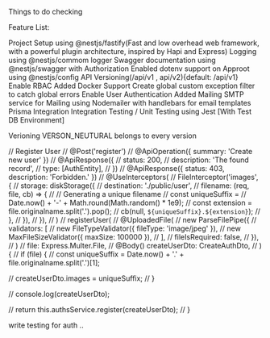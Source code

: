 Things to do
checking

Feature List:

Project Setup using @nestjs/fastify(Fast and low overhead web framework, with a powerful plugin architecture, inspired by Hapi and Express)
Logging using @nestjs/commom logger
Swagger documentation using @nestjs/swagger with Authorization
Enabled dotenv support on Approot using @nestjs/config
API Versioning(/api/v1 , api/v2){default: /api/v1}
Enable RBAC
Added Docker Support
Create global custom exception filter to catch global errors
Enable User Authentication
Added Mailing SMTP service for Mailing using Nodemailer with handlebars for email templates
Prisma Integration
Integration Testing / Unit Testing using Jest [With Test DB Environment]


Verioning
VERSON_NEUTURAL belongs to every version








  // Register User
  // @Post('register')
  // @ApiOperation({ summary: 'Create new user' })
  // @ApiResponse({
  //   status: 200,
  //   description: 'The found record',
  //   type: [AuthEntity],
  // })
  // @ApiResponse({ status: 403, description: 'Forbidden.' })
  // @UseInterceptors(
  //   FileInterceptor('images', {
  //     storage: diskStorage({
  //       destination: './public/user',
  //       filename: (req, file, cb) => {
  //         // Generating a unique filename
  //         const uniqueSuffix =
  //           Date.now() + '-' + Math.round(Math.random() * 1e9);
  //         const extension = file.originalname.split('.').pop();
  //         cb(null, `${uniqueSuffix}.${extension}`);
  //       },
  //     }),
  //   }),
  // )
  // registerUser(
  //   @UploadedFile(
  //     new ParseFilePipe({
  //       validators: [
  //         new FileTypeValidator({ fileType: 'image/jpeg' }),
  //         new MaxFileSizeValidator({ maxSize: 100000 }),
  //       ],
  //       fileIsRequired: false,
  //     }),
  //   )
  //   file: Express.Multer.File,
  //   @Body() createUserDto: CreateAuthDto,
  // ) {
  //   if (file) {
  //     const uniqueSuffix = Date.now() + '.' + file.originalname.split('.')[1];

  //     createUserDto.images = uniqueSuffix;
  //   }

  //   console.log(createUserDto);

  //   return this.authsService.register(createUserDto);
  // }


  write testing for auth ..
